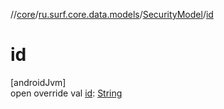 //[core](../../../index.md)/[ru.surf.core.data.models](../index.md)/[SecurityModel](index.md)/[id](id.md)

# id

[androidJvm]\
open override val [id](id.md): [String](https://kotlinlang.org/api/latest/jvm/stdlib/kotlin/-string/index.html)
